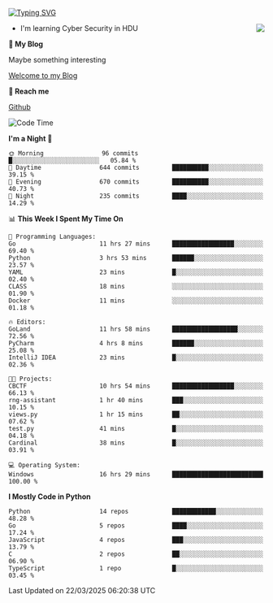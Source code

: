 [![Typing SVG](https://readme-typing-svg.herokuapp.com?font=Fira+Code&pause=1000&random=false&width=450&height=60&lines=Hello+%F0%9F%91%8B%F0%9F%8F%BB;I'm+JBNRZ)](https://git.io/typing-svg)

<a href="#">
  <img align="right" src="https://github-readme-stats.vercel.app/api?username=JBNRZ&show_icons=true&bg_color=15,f2f7fd,E0EAFC" />
</a>

- I'm learning Cyber Security in HDU

 **🌱 My Blog**

Maybe something interesting

[Welcome to my Blog](https://jbnrz.com.cn/)

 **💬 Reach me** 

[Github](https://github.com/JBNRZ)


<!--START_SECTION:waka-->
![Code Time](http://img.shields.io/badge/Code%20Time-1%2C043%20hrs%203%20mins-blue)

**I'm a Night 🦉** 

```text
🌞 Morning                96 commits          █░░░░░░░░░░░░░░░░░░░░░░░░   05.84 % 
🌆 Daytime                644 commits         ██████████░░░░░░░░░░░░░░░   39.15 % 
🌃 Evening                670 commits         ██████████░░░░░░░░░░░░░░░   40.73 % 
🌙 Night                  235 commits         ████░░░░░░░░░░░░░░░░░░░░░   14.29 % 
```


📊 **This Week I Spent My Time On** 

```text
💬 Programming Languages: 
Go                       11 hrs 27 mins      █████████████████░░░░░░░░   69.40 % 
Python                   3 hrs 53 mins       ██████░░░░░░░░░░░░░░░░░░░   23.57 % 
YAML                     23 mins             █░░░░░░░░░░░░░░░░░░░░░░░░   02.40 % 
CLASS                    18 mins             ░░░░░░░░░░░░░░░░░░░░░░░░░   01.90 % 
Docker                   11 mins             ░░░░░░░░░░░░░░░░░░░░░░░░░   01.18 % 

🔥 Editors: 
GoLand                   11 hrs 58 mins      ██████████████████░░░░░░░   72.56 % 
PyCharm                  4 hrs 8 mins        ██████░░░░░░░░░░░░░░░░░░░   25.08 % 
IntelliJ IDEA            23 mins             █░░░░░░░░░░░░░░░░░░░░░░░░   02.36 % 

🐱‍💻 Projects: 
CBCTF                    10 hrs 54 mins      █████████████████░░░░░░░░   66.13 % 
rng-assistant            1 hr 40 mins        ███░░░░░░░░░░░░░░░░░░░░░░   10.15 % 
views.py                 1 hr 15 mins        ██░░░░░░░░░░░░░░░░░░░░░░░   07.62 % 
test.py                  41 mins             █░░░░░░░░░░░░░░░░░░░░░░░░   04.18 % 
Cardinal                 38 mins             █░░░░░░░░░░░░░░░░░░░░░░░░   03.91 % 

💻 Operating System: 
Windows                  16 hrs 29 mins      █████████████████████████   100.00 % 
```

**I Mostly Code in Python** 

```text
Python                   14 repos            ████████████░░░░░░░░░░░░░   48.28 % 
Go                       5 repos             ████░░░░░░░░░░░░░░░░░░░░░   17.24 % 
JavaScript               4 repos             ███░░░░░░░░░░░░░░░░░░░░░░   13.79 % 
C                        2 repos             ██░░░░░░░░░░░░░░░░░░░░░░░   06.90 % 
TypeScript               1 repo              █░░░░░░░░░░░░░░░░░░░░░░░░   03.45 % 
```




 Last Updated on 22/03/2025 06:20:38 UTC
<!--END_SECTION:waka-->

